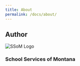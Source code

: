 ```yaml
---
title: About
permalink: /docs/about/
---
```


## Author

![SSoM Logo](../images/ssom.jpg)

### School Services of Montana

